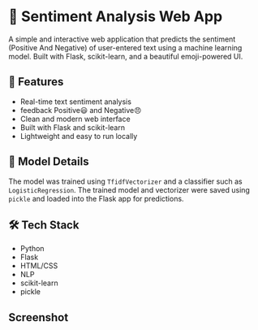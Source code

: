 # 💬 Sentiment Analysis Web App

A simple and interactive web application that predicts the sentiment (Positive And Negative) of user-entered text using a machine learning model. Built with Flask, scikit-learn, and a beautiful emoji-powered UI.

## 🚀 Features

- Real-time text sentiment analysis
- feedback Positive😃 and Negative😠
- Clean and modern web interface
- Built with Flask and scikit-learn
- Lightweight and easy to run locally

## 🧠 Model Details

The model was trained using `TfidfVectorizer` and a classifier such as `LogisticRegression`. The trained model and vectorizer were saved using `pickle` and loaded into the Flask app for predictions.

## 🛠️ Tech Stack

- Python
- Flask
- HTML/CSS
- NLP
- scikit-learn
- pickle

## Screenshot

